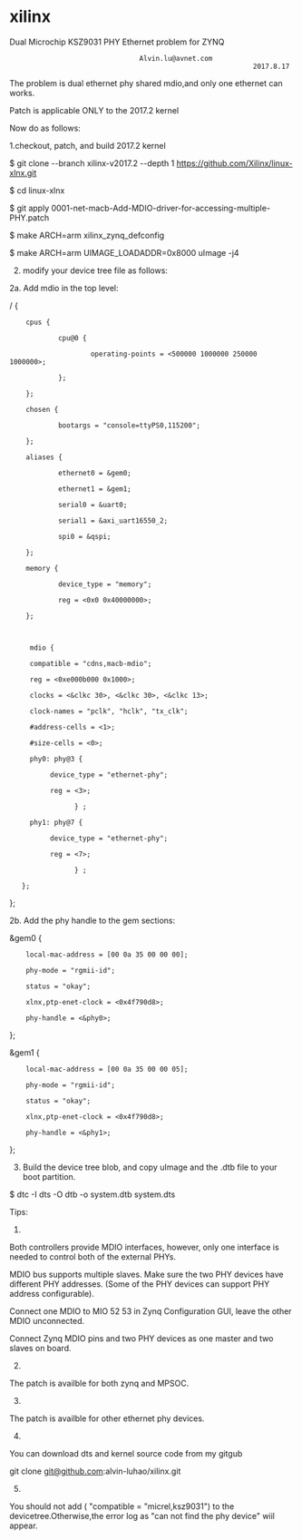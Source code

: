 # xilinx
Dual Microchip KSZ9031 PHY Ethernet problem for ZYNQ

 							        Alvin.lu@avnet.com
                                                                2017.8.17

The problem is dual ethernet phy shared mdio,and only one ethernet can works.

Patch is applicable ONLY to the 2017.2 kernel 

Now do as follows:
 

1.checkout, patch, and build 2017.2 kernel

 
$ git clone --branch xilinx-v2017.2 --depth 1 https://github.com/Xilinx/linux-xlnx.git

$ cd linux-xlnx

$ git apply 0001-net-macb-Add-MDIO-driver-for-accessing-multiple-PHY.patch

$ make ARCH=arm xilinx_zynq_defconfig

$ make ARCH=arm UIMAGE_LOADADDR=0x8000 uImage  -j4



2. modify your device tree file as follows:

2a. Add mdio in the top level:

/ {

        cpus {

                cpu@0 { 

                        operating-points = <500000 1000000 250000 1000000>;

                };

        };

        chosen {

                bootargs = "console=ttyPS0,115200";

        };

        aliases {

                ethernet0 = &gem0;

                ethernet1 = &gem1;

                serial0 = &uart0;

                serial1 = &axi_uart16550_2;

                spi0 = &qspi;

        };

        memory {

                device_type = "memory";

                reg = <0x0 0x40000000>;

        };



         mdio {

         compatible = "cdns,macb-mdio";

         reg = <0xe000b000 0x1000>;

         clocks = <&clkc 30>, <&clkc 30>, <&clkc 13>;

         clock-names = "pclk", "hclk", "tx_clk";

         #address-cells = <1>;

         #size-cells = <0>;

         phy0: phy@3 {

              device_type = "ethernet-phy";

              reg = <3>;

                    } ;

         phy1: phy@7 {

              device_type = "ethernet-phy";

              reg = <7>;

                    } ;

       };

};



2b. Add the phy handle to the gem sections:

&gem0 {


        local-mac-address = [00 0a 35 00 00 00];

        phy-mode = "rgmii-id";

        status = "okay";

        xlnx,ptp-enet-clock = <0x4f790d8>;

        phy-handle = <&phy0>;

};



&gem1 {

        local-mac-address = [00 0a 35 00 00 05];

        phy-mode = "rgmii-id";

        status = "okay";

        xlnx,ptp-enet-clock = <0x4f790d8>;

        phy-handle = <&phy1>;

};



3. Build the device tree blob, and copy uImage and the .dtb file to your boot partition.

$  dtc -I dts -O dtb -o system.dtb system.dts






Tips:

1.

Both controllers provide MDIO interfaces, however, only one interface is needed to control both of the external PHYs.

MDIO bus supports multiple slaves. Make sure the two PHY devices have different PHY addresses. (Some of the PHY devices can support PHY address configurable).

Connect one MDIO to MIO 52 53 in Zynq Configuration GUI, leave the other MDIO unconnected. 

Connect Zynq MDIO pins and two PHY devices as one master and two slaves on board.



2.

The patch is availble for both zynq and MPSOC.

3.

The patch is availble for other ethernet phy devices.

4.

You can download  dts and kernel source code from my gitgub

git clone git@github.com:alvin-luhao/xilinx.git



5.
You should not add ( "compatible = "micrel,ksz9031") to the devicetree.Otherwise,the error log as "can not find the phy device" wiil appear.
